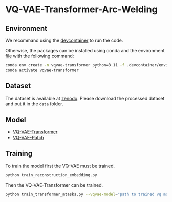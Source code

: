 # VQ-VAE-Transformer-Arc-Welding

## Environment
We recommand using the [devcontainer](.devcontainer) to run the code.

Otherwise, the packages can be installed using conda and the environment [file](.devcontainer/environment.yml) with the following command:
```bash
conda env create -n vqvae-transformer python=3.11 -f .devcontainer/environment.yml
conda activate vqvae-transformer

``` 


## Dataset
The dataset is available at [zenodo](https://zenodo.org/records/10017718). 
Please download the processed dataset and put it in the `data` folder.

## Model
- [VQ-VAE-Transformer](model/transformer_decoder.py)
- [VQ-VAE-Patch](model/vq_vae_patch_embedd.py)


## Training
To train the model first the VQ-VAE must be trained. 
```bash
python train_reconstruction_embedding.py
```

Then the VQ-VAE-Transformer can be trained.
```bash
python train_transformer_mtasks.py --vqvae-model="path to trained vq model"
```





